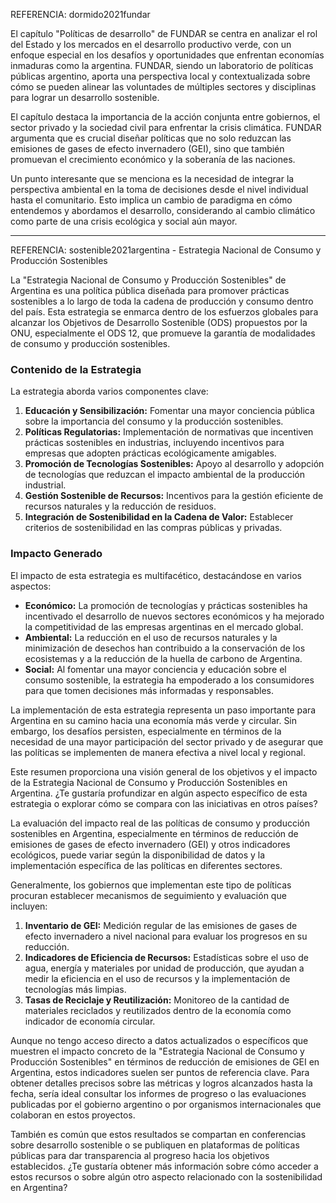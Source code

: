 REFERENCIA: dormido2021fundar

El capítulo "Políticas de desarrollo" de FUNDAR se centra en analizar el rol del Estado y los mercados en el desarrollo productivo verde, con un enfoque especial en los desafíos y oportunidades que enfrentan economías inmaduras como la argentina. FUNDAR, siendo un laboratorio de políticas públicas argentino, aporta una perspectiva local y contextualizada sobre cómo se pueden alinear las voluntades de múltiples sectores y disciplinas para lograr un desarrollo sostenible.

El capítulo destaca la importancia de la acción conjunta entre gobiernos, el sector privado y la sociedad civil para enfrentar la crisis climática. FUNDAR argumenta que es crucial diseñar políticas que no solo reduzcan las emisiones de gases de efecto invernadero (GEI), sino que también promuevan el crecimiento económico y la soberanía de las naciones.

Un punto interesante que se menciona es la necesidad de integrar la perspectiva ambiental en la toma de decisiones desde el nivel individual hasta el comunitario. Esto implica un cambio de paradigma en cómo entendemos y abordamos el desarrollo, considerando al cambio climático como parte de una crisis ecológica y social aún mayor.

---

REFERENCIA: sostenible2021argentina - Estrategia Nacional de Consumo y Producción Sostenibles

La "Estrategia Nacional de Consumo y Producción Sostenibles" de Argentina es una política pública diseñada para promover prácticas sostenibles a lo largo de toda la cadena de producción y consumo dentro del país. Esta estrategia se enmarca dentro de los esfuerzos globales para alcanzar los Objetivos de Desarrollo Sostenible (ODS) propuestos por la ONU, especialmente el ODS 12, que promueve la garantía de modalidades de consumo y producción sostenibles.

### Contenido de la Estrategia

La estrategia aborda varios componentes clave:

1. **Educación y Sensibilización:** Fomentar una mayor conciencia pública sobre la importancia del consumo y la producción sostenibles.
2. **Políticas Regulatorias:** Implementación de normativas que incentiven prácticas sostenibles en industrias, incluyendo incentivos para empresas que adopten prácticas ecológicamente amigables.
3. **Promoción de Tecnologías Sostenibles:** Apoyo al desarrollo y adopción de tecnologías que reduzcan el impacto ambiental de la producción industrial.
4. **Gestión Sostenible de Recursos:** Incentivos para la gestión eficiente de recursos naturales y la reducción de residuos.
5. **Integración de Sostenibilidad en la Cadena de Valor:** Establecer criterios de sostenibilidad en las compras públicas y privadas.

### Impacto Generado

El impacto de esta estrategia es multifacético, destacándose en varios aspectos:

- **Económico:** La promoción de tecnologías y prácticas sostenibles ha incentivado el desarrollo de nuevos sectores económicos y ha mejorado la competitividad de las empresas argentinas en el mercado global.
- **Ambiental:** La reducción en el uso de recursos naturales y la minimización de desechos han contribuido a la conservación de los ecosistemas y a la reducción de la huella de carbono de Argentina.
- **Social:** Al fomentar una mayor conciencia y educación sobre el consumo sostenible, la estrategia ha empoderado a los consumidores para que tomen decisiones más informadas y responsables.

La implementación de esta estrategia representa un paso importante para Argentina en su camino hacia una economía más verde y circular. Sin embargo, los desafíos persisten, especialmente en términos de la necesidad de una mayor participación del sector privado y de asegurar que las políticas se implementen de manera efectiva a nivel local y regional.

Este resumen proporciona una visión general de los objetivos y el impacto de la Estrategia Nacional de Consumo y Producción Sostenibles en Argentina. ¿Te gustaría profundizar en algún aspecto específico de esta estrategia o explorar cómo se compara con las iniciativas en otros países?

La evaluación del impacto real de las políticas de consumo y producción sostenibles en Argentina, especialmente en términos de reducción de emisiones de gases de efecto invernadero (GEI) y otros indicadores ecológicos, puede variar según la disponibilidad de datos y la implementación específica de las políticas en diferentes sectores.

Generalmente, los gobiernos que implementan este tipo de políticas procuran establecer mecanismos de seguimiento y evaluación que incluyen:

1. **Inventario de GEI:** Medición regular de las emisiones de gases de efecto invernadero a nivel nacional para evaluar los progresos en su reducción.
2. **Indicadores de Eficiencia de Recursos:** Estadísticas sobre el uso de agua, energía y materiales por unidad de producción, que ayudan a medir la eficiencia en el uso de recursos y la implementación de tecnologías más limpias.
3. **Tasas de Reciclaje y Reutilización:** Monitoreo de la cantidad de materiales reciclados y reutilizados dentro de la economía como indicador de economía circular.

Aunque no tengo acceso directo a datos actualizados o específicos que muestren el impacto concreto de la "Estrategia Nacional de Consumo y Producción Sostenibles" en términos de reducción de emisiones de GEI en Argentina, estos indicadores suelen ser puntos de referencia clave. Para obtener detalles precisos sobre las métricas y logros alcanzados hasta la fecha, sería ideal consultar los informes de progreso o las evaluaciones publicadas por el gobierno argentino o por organismos internacionales que colaboran en estos proyectos.

También es común que estos resultados se compartan en conferencias sobre desarrollo sostenible o se publiquen en plataformas de políticas públicas para dar transparencia al progreso hacia los objetivos establecidos. ¿Te gustaría obtener más información sobre cómo acceder a estos recursos o sobre algún otro aspecto relacionado con la sostenibilidad en Argentina?

